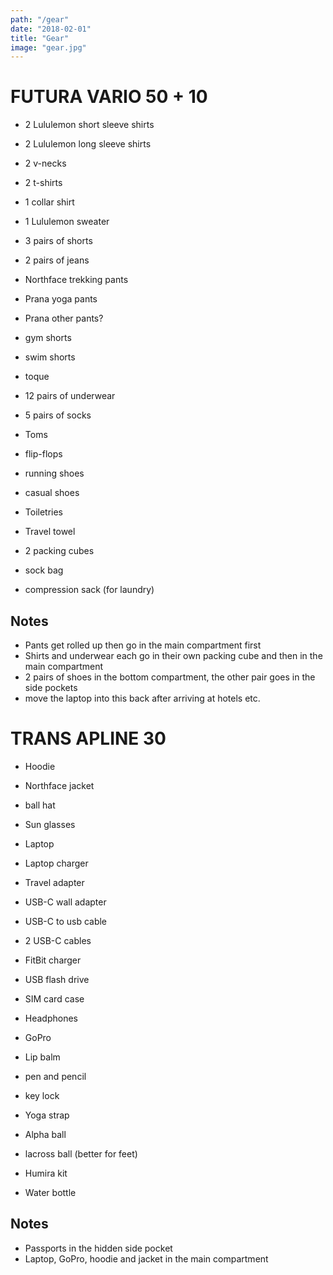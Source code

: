 ```yaml
---
path: "/gear"
date: "2018-02-01"
title: "Gear"
image: "gear.jpg"
---
```


FUTURA VARIO 50 + 10
====================

* 2 Lululemon short sleeve shirts
* 2 Lululemon long sleeve shirts
* 2 v-necks
* 2 t-shirts
* 1 collar shirt
* 1 Lululemon sweater

* 3 pairs of shorts
* 2 pairs of jeans
* Northface trekking pants
* Prana yoga pants
* Prana other pants?
* gym shorts
* swim shorts

* toque

* 12 pairs of underwear
* 5 pairs of socks

* Toms
* flip-flops
* running shoes
* casual shoes

* Toiletries
* Travel towel

* 2 packing cubes
* sock bag
* compression sack (for laundry)

Notes
-----
* Pants get rolled up then go in the main compartment first
* Shirts and underwear each go in their own packing cube and then in the main compartment
* 2 pairs of shoes in the bottom compartment, the other pair goes in the side pockets
* move the laptop into this back after arriving at hotels etc.


TRANS APLINE 30
===============

* Hoodie
* Northface jacket
* ball hat
* Sun glasses

* Laptop
* Laptop charger
* Travel adapter
* USB-C wall adapter
* USB-C to usb cable
* 2 USB-C cables
* FitBit charger
* USB flash drive
* SIM card case
* Headphones
* GoPro

* Lip balm
* pen and pencil
* key lock

* Yoga strap
* Alpha ball
* lacross ball (better for feet)

* Humira kit

* Water bottle

Notes
-----
* Passports in the hidden side pocket
* Laptop, GoPro, hoodie and jacket in the main compartment
